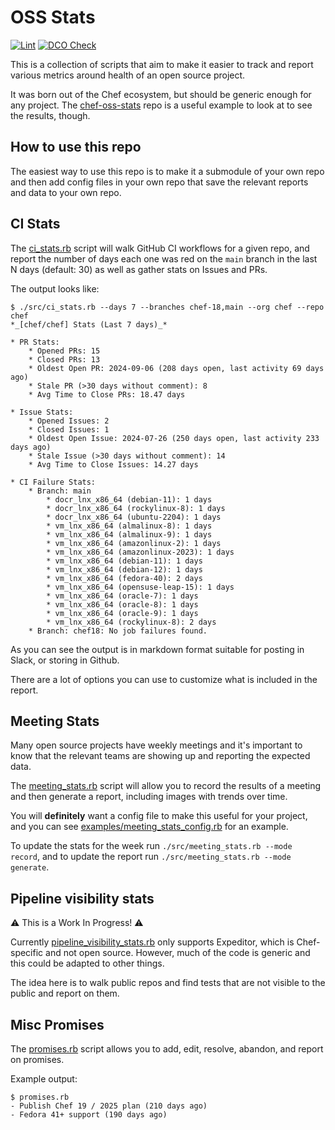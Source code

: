 # OSS Stats

[![Lint](https://github.com/jaymzh/oss-stats/actions/workflows/lint.yml/badge.svg)](https://github.com/jaymzh/oss-stats/actions/workflows/lint.yml)
[![DCO Check](https://github.com/jaymzh/oss-stats/actions/workflows/dco.yml/badge.svg)](https://github.com/jaymzh/oss-stats/actions/workflows/dco.yml)

This is a collection of scripts that aim to make it easier to track and report
various metrics around health of an open source project.

It was born out of the Chef ecosystem, but should be generic enough for any
project. The [chef-oss-stats](https://github.com/jaymzh/chef-oss-stats/) repo
is a useful example to look at to see the results, though.

## How to use this repo

The easiest way to use this repo is to make it a submodule of your own repo
and then add config files in your own repo that save the relevant reports
and data to your own repo.

## CI Stats

The [ci_stats.rb](src/ci_stats.rb) script will walk GitHub CI workflows for a
given repo, and report the number of days each one was red on the `main` branch
in the last N days (default: 30) as well as gather stats on Issues and PRs.

The output looks like:

```shell
$ ./src/ci_stats.rb --days 7 --branches chef-18,main --org chef --repo chef
*_[chef/chef] Stats (Last 7 days)_*

* PR Stats:
    * Opened PRs: 15
    * Closed PRs: 13
    * Oldest Open PR: 2024-09-06 (208 days open, last activity 69 days ago)
    * Stale PR (>30 days without comment): 8
    * Avg Time to Close PRs: 18.47 days

* Issue Stats:
    * Opened Issues: 2
    * Closed Issues: 1
    * Oldest Open Issue: 2024-07-26 (250 days open, last activity 233 days ago)
    * Stale Issue (>30 days without comment): 14
    * Avg Time to Close Issues: 14.27 days

* CI Failure Stats:
    * Branch: main
        * docr_lnx_x86_64 (debian-11): 1 days
        * docr_lnx_x86_64 (rockylinux-8): 1 days
        * docr_lnx_x86_64 (ubuntu-2204): 1 days
        * vm_lnx_x86_64 (almalinux-8): 1 days
        * vm_lnx_x86_64 (almalinux-9): 1 days
        * vm_lnx_x86_64 (amazonlinux-2): 1 days
        * vm_lnx_x86_64 (amazonlinux-2023): 1 days
        * vm_lnx_x86_64 (debian-11): 1 days
        * vm_lnx_x86_64 (debian-12): 1 days
        * vm_lnx_x86_64 (fedora-40): 2 days
        * vm_lnx_x86_64 (opensuse-leap-15): 1 days
        * vm_lnx_x86_64 (oracle-7): 1 days
        * vm_lnx_x86_64 (oracle-8): 1 days
        * vm_lnx_x86_64 (oracle-9): 1 days
        * vm_lnx_x86_64 (rockylinux-8): 2 days
    * Branch: chef18: No job failures found.
```

As you can see the output is in markdown format suitable for posting in Slack,
or storing in Github.

There are a lot of options you can use to customize what is included in the
report.

## Meeting Stats

Many open source projects have weekly meetings and it's important to know
that the relevant teams are showing up and reporting the expected data.

The [meeting_stats.rb](src/meeting_stats.rb) script will allow you to record
the results of a meeting and then generate a report, including images with
trends over time.

You will **definitely** want a config file to make this useful for your
project, and you can see
[examples/meeting_stats_config.rb](examples/meeting_stats_config.rb) for an
example.

To update the stats for the week run `./src/meeting_stats.rb --mode record`,
and to update the report run `./src/meeting_stats.rb --mode generate`.

## Pipeline visibility stats

:warning: This is a Work In Progress! :warning:

Currently [pipeline_visibility_stats.rb](src/pipeline_visibility_stats.rb) only
supports Expeditor, which is Chef-specific and not open source. However, much
of the code is generic and this could be adapted to other things.

The idea here is to walk public repos and find tests that are not visible to
the public and report on them.

## Misc Promises

The [promises.rb](src/promises.rb) script allows you to add, edit, resolve,
abandon, and report on promises.

Example output:

```text
$ promises.rb
- Publish Chef 19 / 2025 plan (210 days ago)
- Fedora 41+ support (190 days ago)
```
